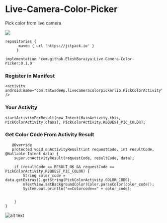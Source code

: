 # Live-Camera-Color-Picker
Pick color from live camera

[![](https://jitpack.io/v/EleshBaraiya/Live-Camera-Color-Picker.svg)](https://jitpack.io/#EleshBaraiya/Live-Camera-Color-Picker)

    repositories {	
		  maven { url 'https://jitpack.io' }
		 }

    implementation 'com.github.EleshBaraiya:Live-Camera-Color-Picker:0.1.0'

### Register in Manifest
    <activity android:name="com.tatwadeep.livecameracolorpickerlib.PickColorActivity" />

### Your Activity
    startActivityForResult(new Intent(MainActivity.this, PickColorActivity.class), PickColorActivity.REQUEST_PIC_COLOR);

### Get Color Code From Activity Result
   
       @Override
       protected void onActivityResult(int requestCode, int resultCode, @Nullable Intent data) {
        super.onActivityResult(requestCode, resultCode, data);

        if (resultCode == RESULT_OK && requestCode == PickColorActivity.REQUEST_PIC_COLOR) {
            String color_code = data.getExtras().getString(PickColorActivity.COLOR_CODE);
            mTextView.setBackgroundColor(Color.parseColor(color_code));
            System.out.println("==Colorcode==" + color_code);


        }
    }

 ![alt text](https://github.com/EleshBaraiya/Live-Camera-Color-Picker/blob/master/screenshot.png)
